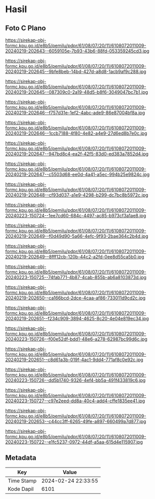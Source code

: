 # Hasil

## Foto C Plano

https://sirekap-obj-formc.kpu.go.id/e8b5/pemilu/pdpr/61/08/07/20/11/6108072011009-20240219-202643--6059105e-7b93-43b6-88fd-053359245cd3.jpg

https://sirekap-obj-formc.kpu.go.id/e8b5/pemilu/pdpr/61/08/07/20/11/6108072011009-20240219-202645--9bfe8beb-14bd-427d-a8d8-1acb9af9c288.jpg

https://sirekap-obj-formc.kpu.go.id/e8b5/pemilu/pdpr/61/08/07/20/11/6108072011009-20240219-202645--087309c0-2a19-48d5-b8f6-3049047bc7b1.jpg

https://sirekap-obj-formc.kpu.go.id/e8b5/pemilu/pdpr/61/08/07/20/11/6108072011009-20240219-202646--f757d31e-1ef2-4abc-ade9-86e87004bf8a.jpg

https://sirekap-obj-formc.kpu.go.id/e8b5/pemilu/pdpr/61/08/07/20/11/6108072011009-20240219-202646--1ccb7188-4f80-4e82-a4e9-27d6ed8b7e0c.jpg

https://sirekap-obj-formc.kpu.go.id/e8b5/pemilu/pdpr/61/08/07/20/11/6108072011009-20240219-202647--947bd8c4-ea2f-42f5-83d0-ed383a7852d4.jpg

https://sirekap-obj-formc.kpu.go.id/e8b5/pemilu/pdpr/61/08/07/20/11/6108072011009-20240219-202647--c5503d68-ee0d-4a41-a5ec-994b25e9824c.jpg

https://sirekap-obj-formc.kpu.go.id/e8b5/pemilu/pdpr/61/08/07/20/11/6108072011009-20240219-202648--cf93d037-a1e9-4298-b299-dc7bc8b5972c.jpg

https://sirekap-obj-formc.kpu.go.id/e8b5/pemilu/pdpr/61/08/07/20/11/6108072011009-20240223-150724--1ee7cd60-684c-4497-ac85-b973cf3a1ae8.jpg

https://sirekap-obj-formc.kpu.go.id/e8b5/pemilu/pdpr/61/08/07/20/11/6108072011009-20240219-202649--f0d49d90-5a66-4efc-9f93-2bae364c2b4d.jpg

https://sirekap-obj-formc.kpu.go.id/e8b5/pemilu/pdpr/61/08/07/20/11/6108072011009-20240219-202649--8fff12cb-120b-44c2-a2fd-0ee8d55ca5b0.jpg

https://sirekap-obj-formc.kpu.go.id/e8b5/pemilu/pdpr/61/08/07/20/11/6108072011009-20240223-150725--74fab771-4b87-4cab-855b-ab6a8103873d.jpg

https://sirekap-obj-formc.kpu.go.id/e8b5/pemilu/pdpr/61/08/07/20/11/6108072011009-20240219-202650--ca166bcd-2dce-4caa-af86-733011d9cd2c.jpg

https://sirekap-obj-formc.kpu.go.id/e8b5/pemilu/pdpr/61/08/07/20/11/6108072011009-20240219-202651--f234c909-3894-4625-8c20-4e04e819ec34.jpg

https://sirekap-obj-formc.kpu.go.id/e8b5/pemilu/pdpr/61/08/07/20/11/6108072011009-20240223-150726--f00e52df-bdd1-48e6-a278-62987bc99d6c.jpg

https://sirekap-obj-formc.kpu.go.id/e8b5/pemilu/pdpr/61/08/07/20/11/6108072011009-20240219-202651--c8d61a3b-019f-4ac1-9dd4-771af8c0e92c.jpg

https://sirekap-obj-formc.kpu.go.id/e8b5/pemilu/pdpr/61/08/07/20/11/6108072011009-20240223-150726--dd5b1740-9326-4ef4-bb5a-491f433819c6.jpg

https://sirekap-obj-formc.kpu.go.id/e8b5/pemilu/pdpr/61/08/07/20/11/6108072011009-20240223-150727--c97e2eed-dd8a-40c4-add4-cffe1835ee41.jpg

https://sirekap-obj-formc.kpu.go.id/e8b5/pemilu/pdpr/61/08/07/20/11/6108072011009-20240219-202653--c44cc3ff-6265-49fe-a897-660499a7d877.jpg

https://sirekap-obj-formc.kpu.go.id/e8b5/pemilu/pdpr/61/08/07/20/11/6108072011009-20240223-150722--e1fc5237-0972-44df-a5aa-615d4e115907.jpg


## Metadata

| Key        | Value               |
| ---------- | ------------------- |
| Time Stamp | 2024-02-24 22:33:55 |
| Kode Dapil | 6101                |



